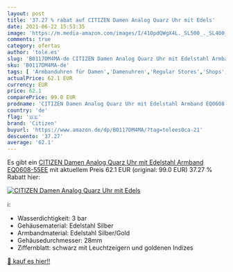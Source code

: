 ```yaml
---
layout: post
title: '37.27 % rabat auf CITIZEN Damen Analog Quarz Uhr mit Edels'
date: 2021-06-22 15:53:35
image: 'https://m.media-amazon.com/images/I/41OpdQWgX4L._SL500_._SL400_.jpg'
comments: true
category: ofertas
author: 'tole.es'
slug: 'B0117DM4MA-de CITIZEN Damen Analog Quarz Uhr mit Edelstahl Armband...'
sku: 'B0117DM4MA-de'
tags: [ 'Armbanduhren für Damen','Damenuhren','Regular Stores','Shops','Uhren','citizen', ]
actualPrice: 62.1 EUR
currency: EUR
price: 62.1
comparePrice: 99.0 EUR
prodname: 'CITIZEN Damen Analog Quarz Uhr mit Edelstahl Armband EQ0608-55EE'
country: 'de'
flag: '🇩🇪'
brand: 'Citizen'
buyurl: 'https://www.amazon.de/dp/B0117DM4MA/?tag=tolees0ca-21'
descuento: '37.27'
average: '62.1'
---
```


Es gibt ein [CITIZEN Damen Analog Quarz Uhr mit Edelstahl Armband EQ0608-55EE](https://www.amazon.de/dp/B0117DM4MA/?tag=tolees0ca-21) mit aktuellem Preis 62.1 EUR (original: 99.0 EUR) 37.27 % Rabatt hier:

[![CITIZEN Damen Analog Quarz Uhr mit Edels](https://m.media-amazon.com/images/I/41OpdQWgX4L._SL500_._SL400_.jpg)](https://www.amazon.de/dp/B0117DM4MA/?tag=tolees0ca-21)

ℹ️:

- Wasserdichtigkeit: 3 bar
- Gehäusematerial: Edelstahl Silber
- Armbandmaterial: Edelstahl Silber/Gold
- Gehäusedurchmesser: 28mm
- Ziffernblatt: schwarz mit Leuchtzeigern und goldenen Indizes

[🛒 kauf es hier!!](https://www.amazon.de/dp/B0117DM4MA/?tag=tolees0ca-21)
